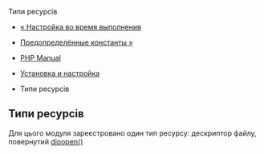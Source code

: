 Типи ресурсів

-   [« Настройка во время выполнения](dio.configuration.html)
    
-   [Предопределённые константы »](dio.constants.html)
    
-   [PHP Manual](index.html)
    
-   [Установка и настройка](dio.setup.html)
    
-   Типи ресурсів
    

## Типи ресурсів

Для цього модуля зареєстровано один тип ресурсу: дескриптор файлу, повернутий [dioopen()](function.dio-open.html)